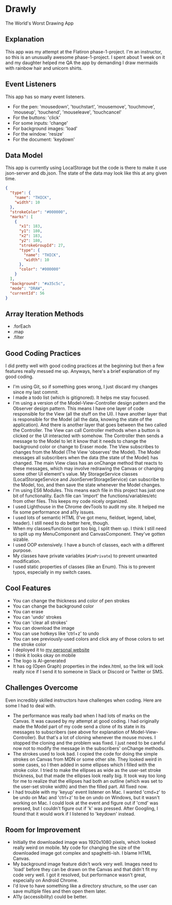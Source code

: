 # Drawly
The World's Worst Drawing App

## Explanation
This app was my attempt at the Flatiron phase-1-project. I'm an instructor, so this is an unusually awesome phase-1-project. I spent about 1 week on it and my daughter helped me QA the app by demanding I draw mermaids with rainbow hair and unicorn shirts.

## Event Listeners
This app has so many event listeners.
- For the pen: 'mousedown', 'touchstart', 'mousemove', 'touchmove', 'mouseup', 'touchend', 'mouseleave', 'touchcancel'
- For the buttons: 'click'
- For some inputs: 'change'
- For background images: 'load'
- For the window: 'resize'
- For the document: 'keydown'

## Data Model
This app is currently using LocalStorage but the code is there to make it use json-server and db.json. The state of the data may look like this at any given time.
```json
{
  "type": {
    "name": "THICK",
    "width": 10
  },
  "strokeColor": "#000000",
  "marks": [
    {
      "x1": 183,
      "y1": 180,
      "x2": 183,
      "y2": 180,
      "strokeGroupId": 27,
      "type": {
        "name": "THICK",
        "width": 10
      },
      "color": "#000000"
    }
  ],
  "background": "#a35c5c",
  "mode": "DRAW",
  "currentId": 56
}
```

## Array Iteration Methods
- .forEach
- .map
- .filter

## Good Coding Practices
I did pretty well with good coding practices at the beginning but then a few features really messed me up. Anyways, here's a brief explanation of my good coding.
- I'm using Git, so if something goes wrong, I just discard my changes since my last commit. 
- I made a todo list (which is gitignored). It helps me stay focused.
- I'm using a version of the Model-View-Controller design pattern and the Observer design pattern. This means I have one layer of code responsible for the View (all the stuff on the UI). I have another layer that is responsible for the Model (all the data, knowing the state of the application). And there is another layer that goes between the two called the Controller. The View can call Controller methods when a button is clicked or the UI interacted with somehow. The Controller then sends a message to the Model to let it know that it needs to change the background color or change to Eraser mode. The View subscribes to changes from the Model (The View 'observes' the Model). The Model messages all subscribers when the data (the state of the Model) has changed. The main View class has an onChange method that reacts to these messages, which may involve redrawing the Canvas or changing some other UI element's value. My StorageService classes (LocalStorageService and JsonServerStorageService) can subscribe to the Model, too, and then save the state whenever the Model changes.
- I'm using ES6 Modules. This means each file in this project has just one bit of functionality. Each file can 'import' the functions/variables/etc from other files. This keeps my code nicely organized.
- I used Lighthouse in the Chrome devTools to audit my site. It helped me fix some performance and a11y issues.
- I used lots of semantic HTML (I've got menu, fieldset, legend, label, header). I still need to do better here, though.
- When my classes/functions got too big, I split them up. I think I still need to split up my MenuComponent and CanvasComponent. They've gotten sizable.
- I used OOP extensively. I have a bunch of classes, each with a different purpose. 
- My classes have private variables (```#imPrivate```) to prevent unwanted modification.
- I used static properties of classes (like an Enum). This is to prevent typos, especially in my switch cases.

## Cool Features
- You can change the thickness and color of pen strokes
- You can change the background color
- You can erase
- You can 'undo' strokes
- You can 'clear all strokes'
- You can download the image
- You can use hotkeys like 'ctrl+z' to undo
- You can see previously-used colors and click any of those colors to set the stroke color
- I deployed it to [my personal website](https://https://localstorage.tools/draw/)
- I think it looks okay on mobile
- The logo is AI-generated
- It has og (Open Graph) properties in the index.html, so the link will look really nice if I send it to someone in Slack or Discord or Twitter or SMS.

## Challenges Overcome
Even incredibly skilled instructors have challenges when coding. Here are some I had to deal with.
- The performance was really bad when I had lots of marks on the Canvas. It was caused by my attempt at good coding. I had originally made the Model part of my code send a clone of its state in its messages to subscribers (see above for explanation of Model-View-Controller). But that's a lot of cloning whenever the mouse moves. I stopped the cloning and the problem was fixed. I just need to be careful now not to modify the message in the subscribers' onChange methods.
- The strokes used to look bad. I copied the code for doing the simple strokes on Canvas from MDN or some other site. They looked weird in some cases, so I then added in some ellipses which I filled with the stroke color. I tried to make the ellipses as wide as the user-set stroke thickness, but that made the ellipses look really big. It took way too long for me to realize that the ellipses had both an outline (which was set to the user-set stroke width) and then the filled part. All fixed now.
- I had trouble with my 'keyup' event listener on Mac. I wanted 'cmd+z' to be undo on Mac and 'ctrl+z' to be on undo on Windows, but it wasn't working on Mac. I could look at the event and figure out if 'cmd' was pressed, but I couldn't figure out if 'k' was pressed. After Googling, I found that it would work if I listened to 'keydown' instead.

## Room for Improvement
- Initially the downloaded image was 1920x1080 pixels, which looked really weird on mobile. My code for changing the size of the downloaded image got complex and spaghetti-ish. I blame HTML Canvas.
- My background image feature didn't work very well. Images need to 'load' before they can be drawn on the Canvas and that didn't fit my code very well. I got it resolved, but performance wasn't great, especially on Android Chrome.
- I'd love to have something like a directory structure, so the user can save multiple files and then open them later.
- A11y (accessibility) could be better.